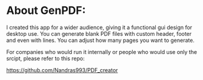 # About GenPDF:
I created this app for a wider audience, giving it a functional gui design for desktop use.
You can generate blank PDF files with custom header, footer and even with lines. You can adjust how many pages you want to generate.

For companies who would run it internally or people who would use only the srcipt, please refer to this repo:

https://github.com/Nandras993/PDF_creator

